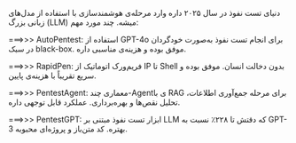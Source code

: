 دنیای تست نفوذ در سال ۲۰۲۵ داره وارد مرحله‌ی هوشمندسازی با استفاده از مدل‌های زبانی بزرگ (LLM) میشه. چند مورد مهم:


===>>> AutoPentest: استفاده از GPT-4o برای انجام تست نفوذ به‌صورت خودگردان در سبک black-box. موفق بوده و هزینه‌ی مناسبی داره. 


===>>> RapidPen: فریم‌ورک اتوماتیک از IP تا Shell بدون دخالت انسان. موفق بوده و سریع تقریباً با هزینه‌ی پایین. 


===>>> PentestAgent: معماری چند-Agentی با RAG برای مرحله جمع‌آوری اطلاعات، تحلیل نقص‌ها و بهره‌برداری. عملکرد قابل توجهی داره. 


===>>> PentestGPT: ابزار تست نفوذ مبتنی بر LLM که دقتش تا ۲۲۸٪ نسبت به GPT-3 بهتره. کد متن‌باز و پروژه‌ای محبوبه.

